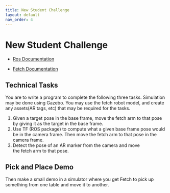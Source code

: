 ```yaml
---
title: New Student Challenge
layout: default
nav_order: 4
---
```


# New Student Challenge

- [Ros Documentation](http://wiki.ros.org/ROS/Tutorials)

- [Fetch Documentation](https://docs.fetchrobotics.com/)

## Technical Tasks

You are to write a program to complete the following three tasks. Simulation may be done using Gazebo. You may use the fetch robot model, and create any assets(AR tags, etc) that may be required for the tasks.

1. Given a target pose in the base frame, move the fetch arm to that pose by giving it as the target in the base frame.
2. Use TF (ROS package) to compute what a given base frame pose would be in the camera frame. Then move the fetch arm to that pose in the camera frame.
3. Detect the pose of an AR marker from the camera and move the fetch arm to that pose.

## Pick and Place Demo

Then make a small demo in a simulator where you get Fetch to pick up something from one table and move it to another.
